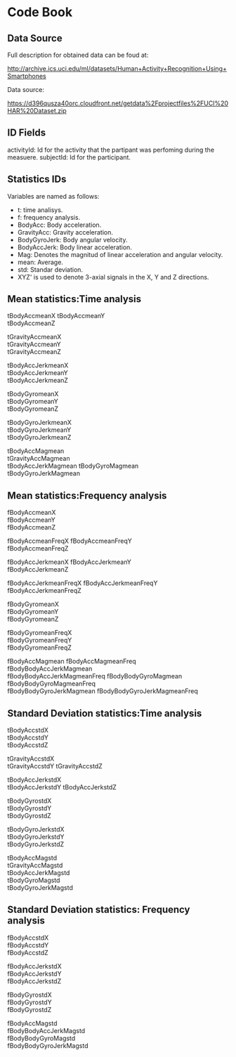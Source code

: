 Code Book
=========

Data Source
----------- 

Full description for obtained data can be foud at:

 http://archive.ics.uci.edu/ml/datasets/Human+Activity+Recognition+Using+Smartphones 
 
Data source: 

 https://d396qusza40orc.cloudfront.net/getdata%2Fprojectfiles%2FUCI%20HAR%20Dataset.zip 
 
ID Fields
----------

activityId: Id for the activity that the partipant was perfoming during the measuere.
subjectId:  Id for the participant.

Statistics IDs
-----------------
Variables are named as follows:

* t: time analisys.
* f: frequency analysis.
* BodyAcc: Body acceleration.
* GravityAcc: Gravity acceleration.
* BodyGyroJerk: Body angular velocity.
* BodyAccJerk: Body linear acceleration.
* Mag: Denotes the magnitud of linear acceleration and angular velocity.
* mean: Average.
* std: Standar deviation.
* XYZ' is used to denote 3-axial signals in the X, Y and Z directions.

Mean statistics:Time analysis
-----------------------------

tBodyAccmeanX
tBodyAccmeanY               
tBodyAccmeanZ 

tGravityAccmeanX  
tGravityAccmeanY            
tGravityAccmeanZ

tBodyAccJerkmeanX      
tBodyAccJerkmeanY           
tBodyAccJerkmeanZ 

tBodyGyromeanX      
tBodyGyromeanY              
tBodyGyromeanZ 

tBodyGyroJerkmeanX   
tBodyGyroJerkmeanY        
tBodyGyroJerkmeanZ 

tBodyAccMagmean          
tGravityAccMagmean          
tBodyAccJerkMagmean 
tBodyGyroMagmean       
tBodyGyroJerkMagmean 

Mean statistics:Frequency analysis
----------------------------------

fBodyAccmeanX   
fBodyAccmeanY         
fBodyAccmeanZ 

fBodyAccmeanFreqX
fBodyAccmeanFreqY      
fBodyAccmeanFreqZ 

fBodyAccJerkmeanX
fBodyAccJerkmeanY  
fBodyAccJerkmeanZ 

fBodyAccJerkmeanFreqX 
fBodyAccJerkmeanFreqY  
fBodyAccJerkmeanFreqZ

fBodyGyromeanX   
fBodyGyromeanY        
fBodyGyromeanZ

fBodyGyromeanFreqX  
fBodyGyromeanFreqY   
fBodyGyromeanFreqZ

fBodyAccMagmean 
fBodyAccMagmeanFreq      
fBodyBodyAccJerkMagmean   
fBodyBodyAccJerkMagmeanFreq 
fBodyBodyGyroMagmean      
fBodyBodyGyroMagmeanFreq    
fBodyBodyGyroJerkMagmean 
fBodyBodyGyroJerkMagmeanFreq 

Standard Deviation statistics:Time analysis
--------------------------------------------

tBodyAccstdX                
tBodyAccstdY    
tBodyAccstdZ 

tGravityAccstdX             
tGravityAccstdY 
tGravityAccstdZ 

tBodyAccJerkstdX            
tBodyAccJerkstdY 
tBodyAccJerkstdZ 

tBodyGyrostdX               
tBodyGyrostdY  
tBodyGyrostdZ

tBodyGyroJerkstdX      
tBodyGyroJerkstdY  
tBodyGyroJerkstdZ 

tBodyAccMagstd              
tGravityAccMagstd  
tBodyAccJerkMagstd      
tBodyGyroMagstd             
tBodyGyroJerkMagstd 

Standard Deviation statistics: Frequency analysis 
--------------------------------------------------

fBodyAccstdX        
fBodyAccstdY                
fBodyAccstdZ 

fBodyAccJerkstdX     
fBodyAccJerkstdY            
fBodyAccJerkstdZ 

fBodyGyrostdX       
fBodyGyrostdY               
fBodyGyrostdZ

fBodyAccMagstd      
fBodyBodyAccJerkMagstd      
fBodyBodyGyroMagstd   
fBodyBodyGyroJerkMagstd  
